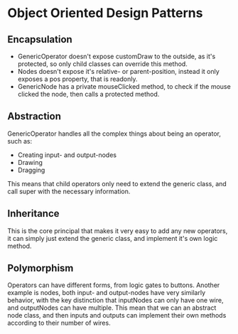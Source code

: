 # Object Oriented Design Patterns

## Encapsulation

- GenericOperator doesn't expose customDraw to the outside, as it's protected, so only child classes can override this method.
- Nodes doesn't expose it's relative- or parent-position, instead it only exposes a pos property, that is readonly.
- GenericNode has a private mouseClicked method, to check if the mouse clicked the node, then calls a protected method.

## Abstraction

GenericOperator handles all the complex things about being an operator, such as:

- Creating input- and output-nodes
- Drawing
- Dragging

This means that child operators only need to extend the generic class, and call super with the necessary information.

## Inheritance

This is the core principal that makes it very easy to add any new operators, it can simply just extend the generic class, and implement it's own logic method.

## Polymorphism

Operators can have different forms, from logic gates to buttons.
Another example is nodes, both input- and output-nodes have very similarly behavior, with the key distinction that inputNodes can only have one wire, and outputNodes can have multiple. This mean that we can an abstract node class, and then inputs and outputs can implement their own methods according to their number of wires.
